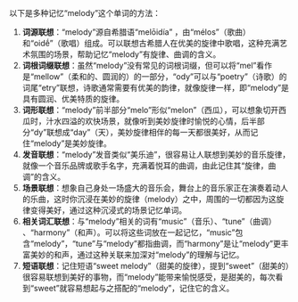 以下是多种记忆“melody”这个单词的方法：
1. **词源联想**：“melody”源自希腊语“melōidía” ，由“mélos”（歌曲）和“oidḗ”（歌唱）组成。可以联想古希腊人在优美的旋律中歌唱，这种充满艺术氛围的场景，帮助记忆“melody”有旋律、曲调的含义。 
2. **词根词缀联想**：虽然“melody”没有常见的词根词缀，但可以将“mel”看作是“mellow”（柔和的、圆润的）的一部分，“ody”可以与“poetry”（诗歌）的词尾“etry”联想，诗歌通常需要有优美的韵律，就像旋律一样，即“melody”是具有圆润、优美特质的旋律。 
3. **词形联想**：“melody”前半部分“melo”形似“melon”（西瓜），可以想象切开西瓜时，汁水四溢的欢快场景，就像听到美妙旋律时愉悦的心情，后半部分“dy”联想成“day”（天），美妙旋律相伴的每一天都很美好，从而记住“melody”是美妙旋律。 
4. **发音联想**：“melody”发音类似“美乐迪”，很容易让人联想到美妙的音乐旋律，就像一个音乐品牌或歌手名字，充满着悦耳的曲调，由此记住其“旋律，曲调”的含义。 
5. **场景联想**：想象自己身处一场盛大的音乐会，舞台上的音乐家正在演奏着动人的乐曲，这时你沉浸在美妙的旋律（melody）之中，周围的一切都因为这旋律变得美好，通过这种沉浸式的场景记忆单词。 
6. **相关词汇联想**：与“melody”相关的词有“music”（音乐）、“tune”（曲调） 、“harmony”（和声）。可以将这些词放在一起记忆，“music”包含“melody”，“tune”与“melody”都指曲调，而“harmony”是让“melody”更丰富美妙的和声，通过这种关联来加深对“melody”的理解与记忆。 
7. **短语联想**：记住短语“sweet melody”（甜美的旋律），提到“sweet”（甜美的）很容易联想到美好的事物，而“melody”能带来愉悦感受，是甜美的，每次看到“sweet”就容易想起与之搭配的“melody”，记住它的含义。 